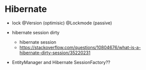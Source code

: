 # Hibernate

* lock @Version (optimisic) @Lockmode (passive)
* hibernate session dirty
    + hibernate session
    + https://stackoverflow.com/questions/10804676/what-is-a-hibernate-dirty-session/35220231

* EntityManager and Hibernate SessionFactory??